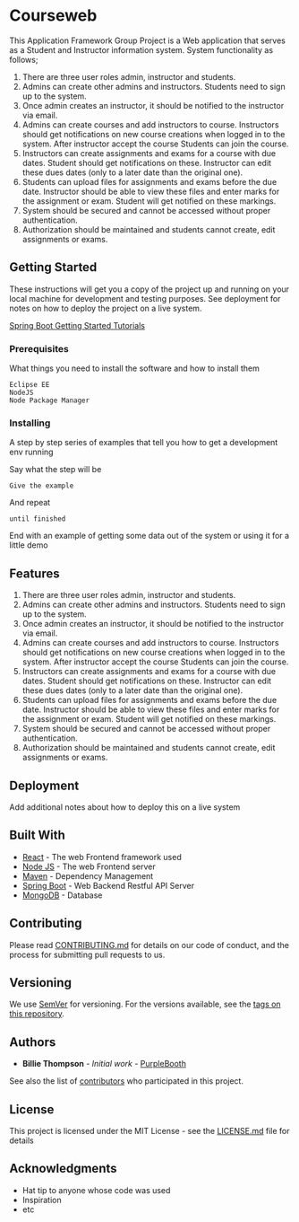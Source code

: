 # Courseweb

This Application Framework Group Project is a Web application that serves as a Student and Instructor information system. System functionality as follows;
1.  There are three user roles admin, instructor and students.
2.  Admins can create other admins and instructors. Students need to sign up to the system.
3.  Once admin creates an instructor, it should be notified to the instructor via email.
4.  Admins can create courses and add instructors to course. Instructors should get notifications on new course creations when logged in to the system. After instructor accept the course Students can join the course.
5.  Instructors can create assignments and exams for a course with due dates. Student should get notifications on these. Instructor can edit these dues dates (only to a later date than the original one).
6. Students can upload files for assignments and exams before the due date. Instructor should be able to view these files and enter marks for the assignment or exam. Student will get notified on these markings.
7.  System should be secured and cannot be accessed without proper authentication.
8.  Authorization should be maintained and students cannot create, edit assignments or exams.

## Getting Started

These instructions will get you a copy of the project up and running on your local machine for development and testing purposes. See deployment for notes on how to deploy the project on a live system.

[Spring Boot Getting Started Tutorials](https://www.youtube.com/playlist?list=PLmbC-xnvykcghOSOJ1ZF6ja3aOgZAgaMO)

### Prerequisites

What things you need to install the software and how to install them

```
Eclipse EE
NodeJS
Node Package Manager
```

### Installing

A step by step series of examples that tell you how to get a development env running

Say what the step will be

```
Give the example
```

And repeat

```
until finished
```

End with an example of getting some data out of the system or using it for a little demo

## Features

1.  There are three user roles admin, instructor and students.
2.  Admins can create other admins and instructors. Students need to sign up to the system.
3.  Once admin creates an instructor, it should be notified to the instructor via email.
4.  Admins can create courses and add instructors to course. Instructors should get notifications on new course creations when logged in to the system. After instructor accept the course Students can join the course.
5.  Instructors can create assignments and exams for a course with due dates. Student should get notifications on these. Instructor can edit these dues dates (only to a later date than the original one).
6. Students can upload files for assignments and exams before the due date. Instructor should be able to view these files and enter marks for the assignment or exam. Student will get notified on these markings.
7.  System should be secured and cannot be accessed without proper authentication.
8.  Authorization should be maintained and students cannot create, edit assignments or exams.

## Deployment

Add additional notes about how to deploy this on a live system

## Built With

* [React](https://reactjs.org/docs/) - The web Frontend framework used
* [Node JS](https://nodejs.org/en/docs/) - The web Frontend server
* [Maven](https://maven.apache.org/) - Dependency Management
* [Spring Boot](https://docs.spring.io/spring-boot/docs/current/reference/html/) - Web Backend Restful API Server 
* [MongoDB](https://docs.mongodb.com/) - Database

## Contributing

Please read [CONTRIBUTING.md](https://gist.github.com/PurpleBooth/b24679402957c63ec426) for details on our code of conduct, and the process for submitting pull requests to us.

## Versioning

We use [SemVer](http://semver.org/) for versioning. For the versions available, see the [tags on this repository](https://github.com/your/project/tags). 

## Authors

* **Billie Thompson** - *Initial work* - [PurpleBooth](https://github.com/PurpleBooth)

See also the list of [contributors](https://github.com/your/project/contributors) who participated in this project.

## License

This project is licensed under the MIT License - see the [LICENSE.md](LICENSE.md) file for details

## Acknowledgments

* Hat tip to anyone whose code was used
* Inspiration
* etc

